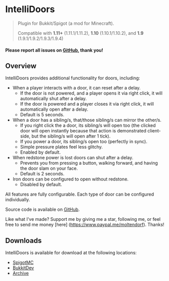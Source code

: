 IntelliDoors
============

> Plugin for Bukkit/Spigot (a mod for Minecraft).
>
> Compatible with **1.11+** (1.11.1/1.11.2), **1.10** (1.10.1/1.10.2), and **1.9** (1.9.1/1.9.2/1.9.3/1.9.4)

#### Please report all issues on [GitHub](https://github.com/moltendorf/IntelliDoors), thank you!

## Overview

IntelliDoors provides additional functionality for doors, including:

  - When a player interacts with a door, it can reset after a delay.
    - If the door is not powered, and a player opens it via right click, it will automatically shut after a delay.
    - If the door is powered and a player closes it via right click, it will automatically open after a delay.
    - Default is 5 seconds.
  - When a door has a sibling/s, that/those sibling/s can mirror the other/s.
    - If you right click the a door, its sibling/s will open too (the clicked door will open instantly because that action is demonstrated client-side, but the sibling/s will open after 1 tick).
    - If you power a door, its sibling/s open too (perfectly in sync).
    - Simple pressure plates feel less glitchy.
    - Enabled by default.
  - When redstone power is lost doors can shut after a delay.
    - Prevents you from pressing a button, walking forward, and having the door slam on your face.
    - Default is 2 seconds.
  - Iron doors can be configured to open without redstone.
    - Disabled by default.


All features are fully configurable. Each type of door can be configured individually.

Source code is available on [GitHub](https://github.com/moltendorf/IntelliDoors).

Like what I've made? Support me by giving me a star, following me, or feel free to send me money [here]
(https://www.paypal.me/moltendorf). Thanks!

## Downloads

IntelliDoors is available for download at the following locations:

  - [SpigotMC](https://www.spigotmc.org/resources/intellidoors.24301/)
  - [BukkitDev](https://dev.bukkit.org/projects/intellidoors)
  - [Archive](https://share.moltendorf.net/Projects/Bukkit/IntelliDoors/)
